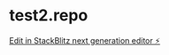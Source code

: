 # test2.repo

[Edit in StackBlitz next generation editor ⚡️](https://stackblitz.com/~/github.com/aadenir/test2.repo)